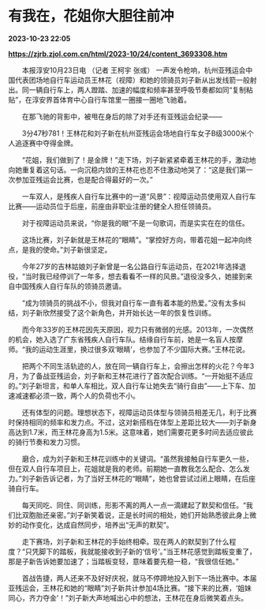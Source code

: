 # 有我在，花姐你大胆往前冲

**2023-10-23 22:05**

**https://zjrb.zjol.com.cn/html/2023-10/24/content_3693308.htm**

　　本报淳安10月23日电 （记者 王柯宇 张彧） 一声发令枪响，杭州亚残运会中国代表团场地自行车运动员王林花（视障）和她的领骑员刘子新从出发线箭一般射出。同一辆自行车上，两人蹬踏、加速的幅度和频率甚至呼吸节奏都如同“复制粘贴”，在淳安界首体育中心自行车馆里一圈接一圈地飞驰着。

　　在那飞驰的背影中，被甩在身后的除了对手还有亚残运会纪录——

　　3分47秒781！王林花和刘子新在杭州亚残运会场地自行车女子B级3000米个人追逐赛中夺得金牌。

　　“花姐，我们做到了！是金牌！”走下场，刘子新紧紧牵着王林花的手，激动地向她重复着这句话。一向沉稳内敛的王林花也忍不住激动地哭了：“这是我们第一次参加亚残运会比赛，也是配合得最好的一次。”

　　一车双人，是残疾人自行车比赛中的一道“风景”：视障运动员使用双人自行车比赛——运动员位于后座，前座由非职业注册的健全人担任领骑员。

　　对于视障运动员来说，“你是我的眼”不是一句歌词，而是实实在在的信任。

　　这场比赛，刘子新就是王林花的“眼睛”。“掌控好方向，带着花姐一起冲向终点，是我的使命。”刘子新很坚定。

　　今年27岁的吉林姑娘刘子新曾是一名公路自行车运动员，在2021年选择退役，“当时我已经停训了一年多，想去看看不一样的风景。”退役没多久，她接到来自中国残疾人自行车队的领骑员邀请。

　　“成为领骑员的挑战不小，但我对自行车一直有着本能的热爱。”没有太多纠结，刘子新欣然接受了这个新角色，并开始长达一年的恢复性训练。

　　而今年33岁的王林花因先天原因，视力只有微弱的光感。2013年，一次偶然的机会，她入选了广东省残疾人自行车队。结缘自行车前，她是一名盲人按摩师。“我的运动生涯里，换过很多双‘眼睛’，也参加了不少国际大赛。”王林花说。

　　把两个不同生活轨迹的人，放在同一辆自行车上，会擦出怎样的火花？今年3月，为了备战亚残运会，刘子新和王林花进行了首次配合训练。“一开始挺不适应的。”刘子新坦言，和单人车相比，双人自行车让她失去“骑行自由”——上下车、加速减速都必须一致，两个人的负荷也不小。

　　还有体型的问题。理想状态下，视障运动员体型与领骑员相差无几，利于比赛时保持相同的频率和发力点。不过，这对新搭档在体型上差距比较大——刘子新身高达到1.7米，而王林花身高为1.5米。这意味着，她们需要花更多时间去适应彼此的骑行节奏和发力习惯。

　　磨合，成为刘子新和王林花训练中的关键词。“虽然我接触自行车更久一些，但在双人自行车项目上，花姐就是我的老师。前期她一直教我怎么配合、怎么发力。”刘子新告诉记者，为了当好王林花的“眼睛”，她也曾尝试过闭上眼睛，在后座骑自行车。

　　每天同吃、同住、同训练，形影不离的两人一点一滴建起了默契和信任。“我们比双胞胎还亲密。”刘子新笑着说，正是长时间的相处，她们开始熟悉彼此身上微妙的动作变化，达成自然同步，培养出“无声的默契”。

　　走下赛场，刘子新和王林花的手始终相牵。现在两人的默契到了什么程度？“只凭脚下的踏板，我就能接收到子新的‘信号’。”当王林花感觉到踏板变重了，那是子新告诉她要加速了；当踏板变轻，意味着要先稳一稳，“我很信任她。”

　　首战告捷，两人还来不及好好庆祝，就马不停蹄地投入到下一场比赛中。本届亚残运会，王林花和她的“眼睛”刘子新共计参加4场比赛。“接下来的比赛，‘姐妹同心，齐力夺金’！”刘子新大声地喊出心中的想法，王林花在身后微笑着点头。
